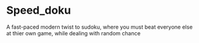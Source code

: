 # Speed_doku

A fast-paced modern twist to sudoku, where you must beat everyone else at thier own game, while dealing with random chance
